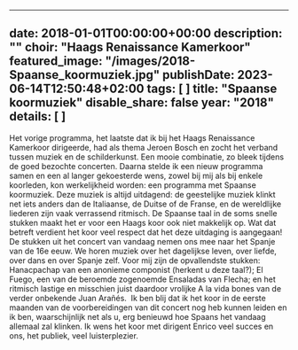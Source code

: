 
---
date: 2018-01-01T00:00:00+00:00
description: ""
choir: "Haags Renaissance Kamerkoor"
featured_image: "/images/2018-Spaanse_koormuziek.jpg"
publishDate: 2023-06-14T12:50:48+02:00
tags: [
]
title: "Spaanse koormuziek"
disable_share: false
year: "2018"
details: [
]
---
Het vorige programma, het laatste dat ik bij het Haags Renaissance Kamerkoor dirigeerde, had als thema Jeroen Bosch en zocht het verband tussen muziek en de schilderkunst. Een mooie combinatie, zo bleek tijdens de goed bezochte concerten.
Daarna stelde ik een nieuw programma samen en een al langer gekoesterde wens, zowel bij mij als bij enkele koorleden, kon werkelijkheid worden: een programma met Spaanse koormuziek. Deze muziek is altijd uitdagend: de geestelijke muziek klinkt net iets anders dan de Italiaanse, de Duitse of de Franse, en de wereldlijke liederen zijn vaak verrassend ritmisch. De Spaanse taal in de soms snelle stukken maakt het er voor een Haags koor ook niet makkelijk op. Wat dat betreft verdient het koor veel respect dat het deze uitdaging is aangegaan!
De stukken uit het concert van vandaag nemen ons mee naar het Spanje van de 16e eeuw. We horen muziek over het dagelijkse leven, over liefde, over dans en over Spanje zelf. Voor mij zijn de opvallendste stukken: Hanacpachap van een anonieme componist (herkent u deze taal?); El Fuego, een van de beroemde zogenoemde Ensaladas van Flecha; en het ritmisch lastige en misschien juist daardoor vrolijke A la vida bones van de verder onbekende Juan Arañés. 
Ik ben blij dat ik het koor in de eerste maanden van de voorbereidingen van dit concert nog heb kunnen leiden en ik ben, waarschijnlijk net als u, erg benieuwd hoe Spaans het vandaag allemaal zal klinken. Ik wens het koor met dirigent Enrico veel succes en ons, het publiek, veel luisterplezier.
